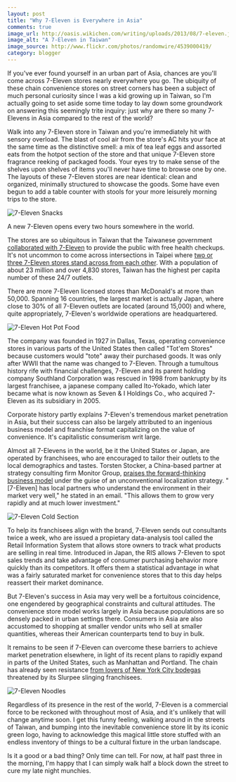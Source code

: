 ```yaml
---
layout: post
title: "Why 7-Eleven is Everywhere in Asia"
comments: true
image_url: http://oasis.wikichen.com/writing/uploads/2013/08/7-eleven.jpg
image_alt: "A 7-Eleven in Taiwan"
image_source: http://www.flickr.com/photos/randomwire/4539000419/
category: blogger
---
```


If you've ever found yourself in an urban part of Asia, chances are you'll come across 7-Eleven stores nearly everywhere you go. The ubiquity of these chain convenience stores on street corners has been a subject of much personal curiosity since I was a kid growing up in Taiwan, so I'm actually going to set aside some time today to lay down some groundwork on answering this seemingly trite inquiry: just why are there so many 7-Elevens in Asia compared to the rest of the world?

Walk into any 7-Eleven store in Taiwan and you're immediately hit with sensory overload. The blast of cool air from the store's AC hits your face at the same time as the distinctive smell: a mix of tea leaf eggs and assorted eats from the hotpot section of the store and that unique 7-Eleven store fragrance reeking of packaged foods. Your eyes try to make sense of the shelves upon shelves of items you'll never have time to browse one by one. The layouts of these 7-Eleven stores are near identical: clean and organized, minimally structured to showcase the goods. Some have even begun to add a table counter with stools for your more leisurely morning trips to the store.

![7-Eleven Snacks](http://oasis.wikichen.com/writing/uploads/2013/08/7-eleven_snacks.jpg)

A new 7-Eleven opens every two hours somewhere in the world.

The stores are so ubiquitous in Taiwan that the Taiwanese government [collaborated with 7-Eleven][collab] to provide the public with free health checkups. It's not uncommon to come across intersections in Taipei where [two or three 7-Eleven stores stand across from each other][intersect]. With a population of about 23 million and over 4,830 stores, Taiwan has the highest per capita number of these 24/7 outlets.

There are more 7-Eleven licensed stores than McDonald's at more than 50,000. Spanning 16 countries, the largest market is actually Japan, where close to 30% of all 7-Eleven outlets are located (around 15,000) and where, quite appropriately, 7-Eleven's worldwide operations are headquartered.

[collab]: http://www.wantchinatimes.com/news-subclass-cnt.aspx?id=20110610000116&cid=1103
[intersect]: http://articles.chicagotribune.com/2007-08-05/news/0708040400_1_all-night-convenience-mainland-affairs-council-night-markets

![7-Eleven Hot Pot Food](http://oasis.wikichen.com/writing/uploads/2013/08/7-eleven_hotpot.jpg)

The company was founded in 1927 in Dallas, Texas, operating convenience stores in various parts of the United States then called "Tot'em Stores" because customers would "tote" away their purchased goods. It was only after WWII that the name was changed to 7-Eleven. Through a tumultous history rife with financial challenges, 7-Eleven and its parent holding company Southland Corporation was rescued in 1998 from bankrupty by its largest franchisee, a japanese company called Ito-Yokado, which later became what is now known as Seven & I Holdings Co., who acquired 7-Eleven as its subsidiary in 2005.

Corporate history partly explains 7-Eleven's tremendous market penetration in Asia, but their success can also be largely attributed to an ingenious business model and franchise format capitalizing on the value of convenience. It's capitalistic consumerism writ large.

Almost all 7-Elevens in the world, be it the United States or Japan, are operated by franchisees, who are encouraged to tailor their outlets to the local demographics and tastes. Torsten Stocker, a China-based partner at strategy consulting firm Monitor Group, [praises the forward-thinking business model][model] under the guise of an unconventional localization strategy. "\[7-Eleven\] has local partners who understand the environment in their market very well," he stated in an email. "This allows them to grow very rapidly and at much lower investment."

[model]: http://www.huffingtonpost.com/2012/05/24/7-eleven-expansion_n_1543277.html

![7-Eleven Cold Section](http://oasis.wikichen.com/writing/uploads/2013/08/7-eleven_cold.jpg)

To help its franchisees align with the brand, 7-Eleven sends out consultants twice a week, who are issued a propietary data-analysis tool called the Retail Information System that allows store owners to track what products are selling in real time. Introduced in Japan, the RIS allows 7-Eleven to spot sales trends and take advantage of consumer purchasing behavior more quickly than its competitors. It offers them a statistical advantage in what was a fairly saturated market for convenience stores that to this day helps reassert their market dominance.

But 7-Eleven's success in Asia may very well be a fortuitous coincidence, one engendered by geographical constraints and cultural attitudes. The convenience store model works largely in Asia because populations are so densely packed in urban settings there. Consumers in Asia are also accustomed to shopping at smaller vendor units who sell at smaller quantities, whereas their American counterparts tend to buy in bulk.

It remains to be seen if 7-Eleven can overcome these barriers to achieve market penetration elsewhere, in light of its recent plans to rapidly expand in parts of the United States, such as Manhattan and Portland. The chain has already seen resistance [from lovers of New York City bodegas][bodegas] threatened by its Slurpee slinging franchisees.

[bodegas]: http://nymag.com/news/features/7-eleven-2012-5/

![7-Eleven Noodles](http://oasis.wikichen.com/writing/uploads/2013/08/7-eleven_noodles.jpg)

Regardless of its presence in the rest of the world, 7-Eleven is a commercial force to be reckoned with throughout most of Asia, and it's unlikely that will change anytime soon. I get this funny feeling, walking around in the streets of Taiwan, and bumping into the inevitable convenience store lit by its iconic green logo, having to acknowledge this magical little store stuffed with an endless inventory of things to be a cultural fixture in the urban landscape.

Is it a good or a bad thing? Only time can tell. For now, at half past three in the morning, I'm happy that I can simply walk half a block down the street to cure my late night munchies.